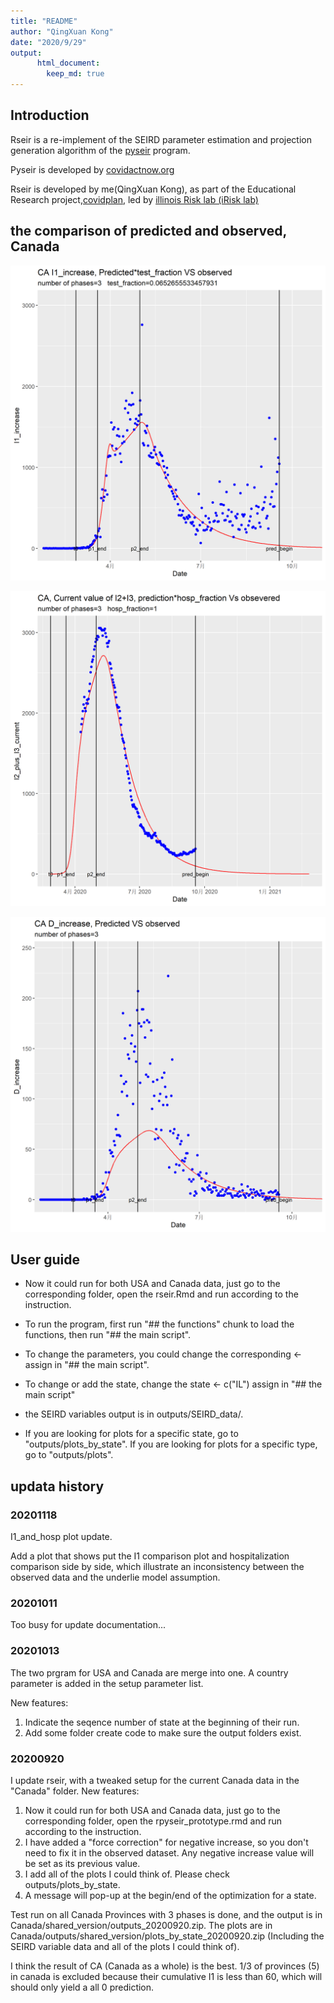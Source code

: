 ```yaml
---
title: "README"
author: "QingXuan Kong"
date: "2020/9/29"
output:
      html_document:
        keep_md: true
---
```




## Introduction
Rseir is a re-implement of the SEIRD parameter estimation and projection generation algorithm of the [pyseir](https://github.com/covid-projections/covid-data-model) program.

Pyseir is developed by [covidactnow.org](www.covidactnow.org)

Rseir is developed by me(QingXuan Kong), as part of the Educational Research project,[covidplan](https://covidplan.io/), led by [illinois Risk lab (iRisk lab)](https://irisklabuiuc.wixsite.com/actsi)

## the comparison of predicted and observed, Canada
![CA_I1_increase_zoomed](cached_output/20201013/outputs/CA/plots_by_state/CA/CA_CA_I1_increase_zoomed.png)

![CA_I2_plus_I3_current](cached_output/20201013/outputs/CA/plots_by_state/CA/CA_CA_I2_plus_I3_current.png)

![CA_D_increase_zoomed](cached_output/20201013/outputs/CA/plots_by_state/CA/CA_CA_D_increase_zoomed.png)

## User guide
* Now it could run for both USA and Canada data, just go to the corresponding folder, open the rseir.Rmd and run according to the instruction.

* To run the program, first run "## the functions" chunk to load the functions, then run "## the main script".

* To change the parameters, you could change the corresponding <- assign in "## the main script".

* To change or add the state, change the state <- c("IL") assign in "## the main script"

* the SEIRD variables output is in outputs/SEIRD_data/.

* If you are looking for plots for a specific state, go to "outputs/plots_by_state". If you are looking for plots for a specific type, go to "outputs/plots".

## updata history

### 20201118
I1_and_hosp plot update.

Add a plot that shows put the I1 comparison plot and hospitalization comparison side by side, which illustrate an inconsistency between the observed data and the underlie model assumption.

### 20201011
Too busy for update documentation...

### 20201013
The two prgram for USA and Canada are merge into one. A country parameter is added in the setup parameter list.

New features:
1. Indicate the seqence number of state at the beginning of their run. 
2. Add some folder create code to make sure the output folders exist.

### 20200920
I update rseir, with a tweaked setup for the current Canada data in the "Canada" folder.
New features:

1. Now it could run for both USA and Canada data, just go to the corresponding folder, open the rpyseir_prototype.rmd and run according to the instruction.
2. I have added a "force correction" for negative increase, so you don't need to fix it in the observed dataset. Any negative increase value will be set as its previous value.
3. I add all of the plots I could think of. Please check outputs/plots_by_state.
4. A message will pop-up at the begin/end of the optimization for a state.

Test run on all Canada Provinces with 3 phases is done, and the output is in Canada/shared_version/outputs_20200920.zip. The plots are in Canada/outputs/shared_version/plots_by_state_20200920.zip (Including the SEIRD variable data and all of the plots I could think of).

I think the result of CA (Canada as a whole) is the best. 1/3 of provinces (5) in canada is excluded because their cumulative I1 is less than 60, which will should only yield a all 0 prediction.
